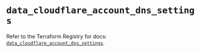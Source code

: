 # `data_cloudflare_account_dns_settings`

Refer to the Terraform Registry for docs: [`data_cloudflare_account_dns_settings`](https://registry.terraform.io/providers/cloudflare/cloudflare/5.10.1/docs/data-sources/account_dns_settings).
